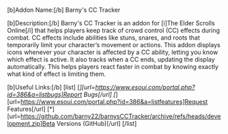 [b]Addon Name:[/b] Barny's CC Tracker

[b]Description:[/b]
Barny's CC Tracker is an addon for [i]The Elder Scrolls Online[/i] that helps players keep track of crowd control (CC) effects during combat. CC effects include abilities like stuns, snares, and roots that temporarily limit your character’s movement or actions. This addon displays icons whenever your character is affected by a CC ability, letting you know which effect is active. It also tracks when a CC ends, updating the display automatically. This helps players react faster in combat by knowing exactly what kind of effect is limiting them.

[b]Useful Links:[/b]
[list]
[*][url=https://www.esoui.com/portal.php?id=386&a=listbugs]Report Bugs[/url]
[*][url=https://www.esoui.com/portal.php?id=386&a=listfeatures]Request Features[/url]
[*][url=https://github.com/barny22/barnysCCTracker/archive/refs/heads/development.zip]Beta Versions (GitHub)[/url]
[/list]